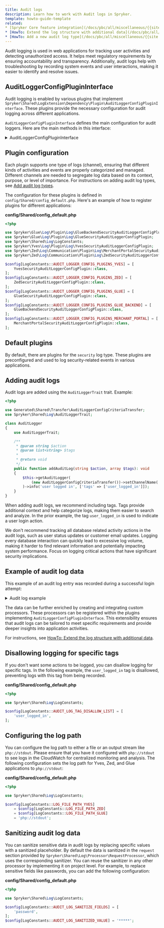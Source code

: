 ```yaml
---
title: Audit logs
description: Learn how to work with Audit logs in Spryker.
template: howto-guide-template
related:
* [Spryker Core feature integration](/docs/pbc/all/miscellaneous/{{site.version}}/install-and-upgrade/install-features/install-the-spryker-core-feature.html).
* [HowTo: Extend the log structure with additional data](/docs/pbc/all/miscellaneous/{{site.version}}/tutorials-and-howtos/how-to-extend-the-log-structure-with-additional-data.html).
* [HowTo: Add a new audit log type](/docs/pbc/all/miscellaneous/{{site.version}}/tutorials-and-howtos/how-to-add-a-new-audit-log-type.md)
---
```


Audit logging is used in web applications for tracking user activities and detecting unauthorized access. It helps meet regulatory requirements by ensuring accountability and transparency. Additionally, audit logs help with troubleshooting by recording system events and user interactions, making it easier to identify and resolve issues.

## AuditLoggerConfigPluginInterface

Audit logging is enabled by various plugins that implement `Spryker\Shared\LogExtension\Dependency\Plugin\AuditLoggerConfigPluginInterface`. These plugins provide the necessary configuration for audit logging across different applications.

`AuditLoggerConfigPluginInterface` defines the main configuration for audit loggers. Here are the main methods in this interface:

<details>
  <summary>AuditLoggerConfigPluginInterface</summary>

```php
<?php

namespace Spryker\Shared\LogExtension\Dependency\Plugin;

use Generated\Shared\Transfer\AuditLoggerConfigCriteriaTransfer;

/**
 * Interface is used to provide configuration for audit logging.
 */
interface AuditLoggerConfigPluginInterface
{
    /**
     * Specification:
     * - Determines if the configuration is applicable based on the given criteria.
     *
     * @api
     *
     * @param \Generated\Shared\Transfer\AuditLoggerConfigCriteriaTransfer $auditLoggerConfigCriteriaTransfer
     *
     * @return bool
     */
    public function isApplicable(AuditLoggerConfigCriteriaTransfer $auditLoggerConfigCriteriaTransfer): bool;

    /**
     * Specification:
     * - Retrieves the name of the logging channel.
     *
     * @api
     *
     * @return string
     */
    public function getChannelName(): string;

    /**
     * Specification:
     * - Retrieves the handlers for the logger.
     *
     * @api
     *
     * @return list<\Spryker\Shared\Log\Dependency\Plugin\LogHandlerPluginInterface>
     */
    public function getHandlers(): array;

    /**
     * Specification:
     * - Retrieves the processors for the logger.
     *
     * @api
     *
     * @return list<\Spryker\Shared\Log\Dependency\Plugin\LogProcessorPluginInterface>
     */
    public function getProcessors(): array;
}
```

</details>

## Plugin configuration

Each plugin supports one type of logs (channel), ensuring that different kinds of activities and events are properly categorized and managed. Different channels are needed to segregate log data based on its context, purpose, or level of importance. For instructions on adding audit log types, see [Add audit log types](/docs/pbc/all/miscellaneous/{{page.version}}/tutorials-and-howtos/how-to-add-a-new-audit-log-type.md).

The configuration for these plugins is defined in `config/Shared/config_default.php`. Here's an example of how to register plugins for different applications:

**config/Shared/config_default.php**

```php
<?php

use Spryker\Glue\Log\Plugin\Log\GlueBackendSecurityAuditLoggerConfigPlugin;
use Spryker\Glue\Log\Plugin\Log\GlueSecurityAuditLoggerConfigPlugin;
use Spryker\Shared\Log\LogConstants;
use Spryker\Yves\Log\Plugin\Log\YvesSecurityAuditLoggerConfigPlugin;
use Spryker\Zed\Log\Communication\Plugin\Log\MerchantPortalSecurityAuditLoggerConfigPlugin;
use Spryker\Zed\Log\Communication\Plugin\Log\ZedSecurityAuditLoggerConfigPlugin;

$config[LogConstants::AUDIT_LOGGER_CONFIG_PLUGINS_YVES] = [
    YvesSecurityAuditLoggerConfigPlugin::class,
];
$config[LogConstants::AUDIT_LOGGER_CONFIG_PLUGINS_ZED] = [
    ZedSecurityAuditLoggerConfigPlugin::class,
];
$config[LogConstants::AUDIT_LOGGER_CONFIG_PLUGINS_GLUE] = [
    GlueSecurityAuditLoggerConfigPlugin::class,
];
$config[LogConstants::AUDIT_LOGGER_CONFIG_PLUGINS_GLUE_BACKEND] = [
    GlueBackendSecurityAuditLoggerConfigPlugin::class,
];
$config[LogConstants::AUDIT_LOGGER_CONFIG_PLUGINS_MERCHANT_PORTAL] = [
    MerchantPortalSecurityAuditLoggerConfigPlugin::class,
];
```

## Default plugins

By default, there are plugins for the `security` log type. These plugins are preconfigured and used to log security-related events in various applications.

## Adding audit logs

Audit logs are added using the `AuditLoggerTrait` trait. Example:

```php
<?php

use Generated\Shared\Transfer\AuditLoggerConfigCriteriaTransfer;
use Spryker\Shared\Log\AuditLoggerTrait;

class AuditLogger
{
    use AuditLoggerTrait;

    /**
     * @param string $action
     * @param list<string> $tags
     *
     * @return void
     */
    public function addAuditLog(string $action, array $tags): void
    {
        $this->getAuditLogger(
            (new AuditLoggerConfigCriteriaTransfer())->setChannelName('security'),
        )->info('user logged in', ['tags' => ['user_logged_in']]);
    }
}
```

When adding audit logs, we recommend including tags. Tags provide additional context and help categorize logs, making them easier to search and analyze. In the prior example, the tag `user_logged_in` is used to indicate a user login action.

We don't recommend tracking all database related activity actions in the audit logs, such as user status updates or customer email updates. Logging every database interaction can quickly lead to excessive log volume, making it harder to find relevant information and potentially impacting system performance. Focus on logging critical actions that have significant security implications.

## Example of audit log data

This example of an audit log entry was recorded during a successful login attempt:


<details>
  <summary>Audit log example</summary>
```json
{
    "@timestamp": "2024-07-16T09:45:12.310532+00:00",
    "@version": 1,
    "host": "b0bc3b05abf2",
    "message": "Successful Login",
    "type": "YVES",
    "channel": "security",
    "level": "INFO",
    "monolog_level": 200,
    "extra": {
        "environment": {
            "application": "YVES",
            "environment": "docker.dev",
            "store": null,
            "codeBucket": "EU",
            "locale": "en_US"
        },
        "server": {
            "url": "http://yves.de.spryker.local/en/login_check",
            "is_https": false,
            "hostname": "yves.de.spryker.local",
            "user_agent": "Mozilla/5.0 (Macintosh; Intel Mac OS X 10_15_7) AppleWebKit/537.36 (KHTML, like Gecko) Chrome/126.0.0.0 Safari/537.36",
            "user_ip": "192.168.0.1",
            "request_method": "POST",
            "referer": "http://yves.de.spryker.local/en/login"
        },
        "request": {
            "requestId": "502835fe",
            "type": "WEB",
            "request_params": {
                "loginForm": {
                    "email": "sonia@spryker.com",
                    "password": "***",
                    "_token": "f4dd629da0074c0b.b3QpFehJ8cMYAlDmDTcqm-se4sxEdz_BvLQXXmzo2iw.Lj1mRYQRifJTYDW2emhI0qNflZkMNQ-U6_xiLCbYjH8NOWAnrC-_hXF3aA"
                },
                "username": "sonia@spryker.com",
                "customer_reference": "DE--21"
            },
            "log_type": "audit_log"
        },
        "context": {
            "tags": ["successful_login"]
        }
    }
}
```

</details>

The data can be further enriched by creating and integrating custom processors. These processors can be registered within the plugins implementing `AuditLoggerConfigPluginInterface`. This extensibility ensures that audit logs can be tailored to meet specific requirements and provide deeper insights into application activities.

For instructions, see [HowTo: Extend the log structure with additional data](/docs/pbc/all/miscellaneous/{{page.version}}/tutorials-and-howtos/how-to-extend-the-log-structure-with-additional-data.html).

## Disallowing logging for specific tags

If you don't want some actions to be logged, you can disallow logging for specific tags. In the following example, the `user_logged_in` tag is disallowed, preventing logs with this tag from being recorded.

**config/Shared/config_default.php**

```php
<?php

use Spryker\Shared\Log\LogConstants;

$config[LogConstants::AUDIT_LOG_TAG_DISALLOW_LIST] = [
    'user_logged_in',
];

```


## Configuring the log path

You can configure the log path to either a file or an output stream like `php://stdout`. Please ensure that you have it 
configured with `php://stdout` to see logs in the CloudWatch for centralized monitoring and analysis.
The following configuration sets the log path for Yves, Zed, and Glue applications to `php://stdout`:

**config/Shared/config_default.php**

```php
<?php

use Spryker\Shared\Log\LogConstants;

$config[LogConstants::LOG_FILE_PATH_YVES]
    = $config[LogConstants::LOG_FILE_PATH_ZED]
    = $config[LogConstants::LOG_FILE_PATH_GLUE]
    = 'php://stdout';
```

## Sanitizing audit log data

You can sanitize sensitive data in audit logs by replacing specific values with a sanitized placeholder. By default the data is sanitized in the `request` section provided by `Spryker\Shared\Log\Processor\RequestProcessor`, which uses the corresponding sanitizer. You can reuse the sanitizer in any other processor by implementing it on project level. For example, to replace sensitive fields like passwords, you can add the following configuration:

**config/Shared/config_default.php**

```php
<?php

use Spryker\Shared\Log\LogConstants;

$config[LogConstants::AUDIT_LOG_SANITIZE_FIELDS] = [
    'password',
];
$config[LogConstants::AUDIT_LOG_SANITIZED_VALUE] = '*****';
```

